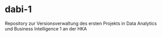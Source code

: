 # dabi-1
Repository zur Versionsverwaltung des ersten Projekts in Data Analytics und Business Intelligence 1 an der HKA
